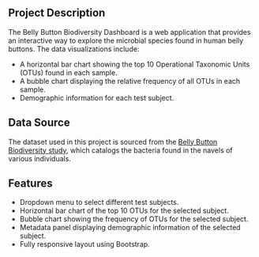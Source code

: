 ## Project Description

The Belly Button Biodiversity Dashboard is a web application that provides an interactive way to explore the microbial species found in human belly buttons. The data visualizations include:

- A horizontal bar chart showing the top 10 Operational Taxonomic Units (OTUs) found in each sample.
- A bubble chart displaying the relative frequency of all OTUs in each sample.
- Demographic information for each test subject.

## Data Source

The dataset used in this project is sourced from the [Belly Button Biodiversity study](https://static.bc-edx.com/data/dl-1-2/m14/lms/starter/samples.json), which catalogs the bacteria found in the navels of various individuals.

## Features

- Dropdown menu to select different test subjects.
- Horizontal bar chart of the top 10 OTUs for the selected subject.
- Bubble chart showing the frequency of OTUs for the selected subject.
- Metadata panel displaying demographic information of the selected subject.
- Fully responsive layout using Bootstrap.
